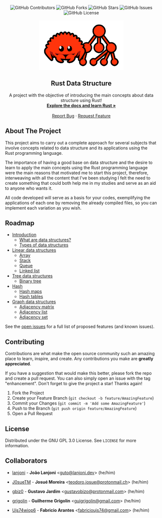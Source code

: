 <div align="center">
  <img alt="GitHub Contributors" src="https://img.shields.io/github/contributors/lanjoni/rust-data-structure?style=for-the-badge">
  <img alt="GitHub Forks" src="https://img.shields.io/github/forks/lanjoni/rust-data-structure?style=for-the-badge">
  <img alt="GitHub Stars" src="https://img.shields.io/github/stars/lanjoni/rust-data-structure?style=for-the-badge">
  <img alt="GitHub Issues" src="https://img.shields.io/github/issues/lanjoni/rust-data-structure?style=for-the-badge">
  <!-- <img alt="GitHub Issues-pr" src="https://img.shields.io/github/issues-pr/lanjoni/rust-data-structure?style=for-the-badge"> -->
  <img alt="GitHub License" src="https://img.shields.io/github/license/lanjoni/rust-data-structure?style=for-the-badge">
</div>

<br />
<div align="center">
  <a href="https://github.com/lanjoni/rust-data-structure">
    <img src="resources/images/logo.png" alt="Logo" width="280">
  </a>

  <h2 align="center">Rust Data Structure</h2>

  <p align="center">
    A project with the objective of introducing the main concepts about data structure using Rust!
    <br />
    <a href="https://www.rust-lang.org/learn"><strong>Explore the docs and learn Rust »</strong></a>
    <br />
    <br />
    <a href="https://github.com/lanjoni/rust-data-structure/issues">Report Bug</a>
    ·
    <a href="https://github.com/lanjoni/rust-data-structure/issues">Request Feature</a>
  </p>
</div>

## About The Project

This project aims to carry out a complete approach for several subjects that involve concepts related to data structure and its applications using the Rust programming language.

The importance of having a good base on data structure and the desire to learn to apply the main concepts using the Rust programming language were the main reasons that motivated me to start this project, therefore, interweaving with all the content that I've been studying I felt the need to create something that could both help me in my studies and serve as an aid to anyone who wants it.

All code developed will serve as a basis for your codes, exemplifying the applications of each one by removing the already compiled files, so you can implement each variation as you wish.

## Roadmap

- [Introduction](https://github.com/lanjoni/rust-data-structure/tree/main/content/intro)
  - [What are data structures?](https://github.com/lanjoni/rust-data-structure/tree/main/content/intro/whatare.md)
  - [Types of data structures](https://github.com/lanjoni/rust-data-structure/tree/main/content/intro/typesofdata.md)
- [Linear data structures](https://github.com/lanjoni/rust-data-structure/tree/main/content/linear)
  - [Array](https://github.com/lanjoni/rust-data-structure/tree/main/content/linear/array)
  - [Stack](https://github.com/lanjoni/rust-data-structure/tree/main/content/linear/stack)
  - [Queue](https://github.com/lanjoni/rust-data-structure/tree/main/content/linear/queue)
  - [Linked list](https://github.com/lanjoni/rust-data-structure/tree/main/content/linear/linked)
- [Tree data structures](https://github.com/lanjoni/rust-data-structure/tree/main/content/tree)
  - [Binary tree](https://github.com/lanjoni/rust-data-structure/tree/main/content/tree/binary-tree)
- [Hash](https://github.com/lanjoni/rust-data-structure/tree/main/content/hash)
  - [Hash maps](https://github.com/lanjoni/rust-data-structure/tree/main/content/hash/maps.md)
  - [Hash tables](https://github.com/lanjoni/rust-data-structure/tree/main/content/hash/tables.md)
- [Graph data structures](https://github.com/lanjoni/rust-data-structure/tree/main/content/graph)
  - [Adjacency matrix](https://github.com/lanjoni/rust-data-structure/tree/main/content/graph/matrix)
  - [Adjacency list](https://github.com/lanjoni/rust-data-structure/tree/main/content/graph/list)
  - [Adjacency set](https://github.com/lanjoni/rust-data-structure/tree/main/content/graph/set)

See the [open issues](https://github.com/lanjoni/rust-data-structure/issues) for a full list of proposed features (and known issues).

## Contributing

Contributions are what make the open source community such an amazing place to learn, inspire, and create. Any contributions you make are **greatly appreciated**.

If you have a suggestion that would make this better, please fork the repo and create a pull request. You can also simply open an issue with the tag "enhancement".
Don't forget to give the project a star! Thanks again!

1. Fork the Project
2. Create your Feature Branch (`git checkout -b feature/AmazingFeature`)
3. Commit your Changes (`git commit -m 'Add some AmazingFeature'`)
4. Push to the Branch (`git push origin feature/AmazingFeature`)
5. Open a Pull Request

## License

Distributed under the GNU GPL 3.0 License. See `LICENSE` for more information.

## Collaborators

* [lanjoni](https://github.com/lanjoni) -
  **João Lanjoni** <<guto@lanjoni.dev>> (he/him)

* [J0sueTM](https://github.com/J0sueTM) -
  **Josué Moreira** <<teodoro.josue@protonmail.ch>> (he/him)
  
* [gbiz0](https://github.com/gbiz0) -
  **Gustavo Jardim** <<gustavobizo@protonmail.com>> (he/him)
  
* [grigolin](https://github.com/grigolin) -
  **Guilherme Grigolin** <<guigrigolin@gmail.com>> (he/him)

* [Ujs74wiop6](https://github.com/Ujs74wiop6) -
  **Fabricio Arantes** <<fabricioujs74@gmail.com>> (he/him)
